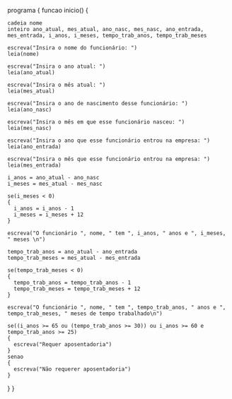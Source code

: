 programa {
  funcao inicio() {
    
    cadeia nome
    inteiro ano_atual, mes_atual, ano_nasc, mes_nasc, ano_entrada, mes_entrada, i_anos, i_meses, tempo_trab_anos, tempo_trab_meses

    escreva("Insira o nome do funcionário: ")
    leia(nome)

    escreva("Insira o ano atual: ")
    leia(ano_atual)

    escreva("Insira o mês atual: ")
    leia(mes_atual)

    escreva("Insira o ano de nascimento desse funcionário: ")
    leia(ano_nasc)

    escreva("Insira o mês em que esse funcionário nasceu: ")
    leia(mes_nasc)

    escreva("Insira o ano que esse funcionário entrou na empresa: ")
    leia(ano_entrada)

    escreva("Insira o mês que esse funcionário entrou na empresa: ")
    leia(mes_entrada)

    i_anos = ano_atual - ano_nasc
    i_meses = mes_atual - mes_nasc

    se(i_meses < 0)
    {
      i_anos = i_anos - 1
      i_meses = i_meses + 12
    }

    escreva("O funcionário ", nome, " tem ", i_anos, " anos e ", i_meses, " meses \n")

    tempo_trab_anos = ano_atual - ano_entrada
    tempo_trab_meses = mes_atual - mes_entrada

    se(tempo_trab_meses < 0)
    {
      tempo_trab_anos = tempo_trab_anos - 1
      tempo_trab_meses = tempo_trab_meses + 12
    }

    escreva("O funcionário ", nome, " tem ", tempo_trab_anos, " anos e ", tempo_trab_meses, " meses de tempo trabalhado\n")

    se((i_anos >= 65 ou (tempo_trab_anos >= 30)) ou i_anos >= 60 e tempo_trab_anos >= 25)
    {
      escreva("Requer aposentadoria")
    }
    senao
    {
      escreva("Não requerer aposentadoria")
    }
  }
}
